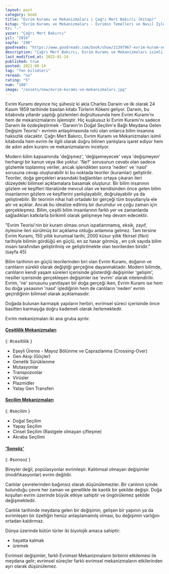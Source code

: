 ```yaml
---
layout: post
category: book
title: "Evrim Kuramı ve Mekanizmaları | Çağrı Mert Bakırcı (Kitap)"
kitap: "Evrim Kuramı ve Mekanizmaları - Evrimin Temelleri ve Nasıl İşlediği Üzerine"
tr: "-"
yazar: "Çağrı Mert Bakırcı"
yil: "2016"
sayfa: "296"
goodreads: "https://www.goodreads.com/book/show/21397967-evrim-kuram-ve-mekanizmalar"
description: "Çağrı Mert Bakırcı, Evrim Kuramı ve Mekanizmaları isimli kitabında hem evrim ile ilgili olarak doğru bilinen yanlışlara işaret ediyor hem de adım adım kuramı ve mekanizmalarını inceliyor."
last_modified_at: 2023-01-14
published: true
posted: 2021-08-14
tag: "fen bilimleri"
reread: "no"
rating: "5"
num: "188"
image: "/assets/new/evrim-kurami-ve-mekanizmalari.jpg"
---
```


Evrim Kuramı deyince hiç şühesiz ki akla Charles Darwin ve ilk olarak 24 Kasım 1859 tarihinde basılan kitabı Türlerin Kökeni geliyor. Darwin, bu kitabında yıllardır yaptığı gözlemleri doğrultusunda hem Evrim Kuramı'nı hem de mekanizmalarını işlemiştir. Hiç kuşkusuz ki Evrim Kuramı'nı sadece Darwin ile özdeşleştirmek -'Darwin'in Doğal Seçilim'e Bağlı Meydana Gelen Değişim Teorisi'- evrimin anlaşılmasında rolü olan onlarca bilim insanına haksızlık olacaktır. Çağrı Mert Bakırcı, Evrim Kuramı ve Mekanizmaları isimli kitabında hem evrim ile ilgili olarak doğru bilinen yanlışlara işaret ediyor hem de adım adım kuramı ve mekanizmalarını inceliyor.

Modern bilim kapsamında 'değişmez', 'değişemeyecek' veya 'değişmeyen' herhangi bir kanun veya ilke yoktur. 'Ne?' sorusunun cevabı olan sadece gözlemle toplanmış veriler, ancak işlendikten sonra 'neden' ve 'nasıl' sorusuna cevap oluşturabilir ki bu noktada teoriler (kuramlar) geliştirilir. Teoriler, doğa gerçekleri arasındaki bağlantıları ortaya çıkaran ileri düzeydeki bilimsel açıklamalara basamak oluşturur. Bir bilim insanının gözlem ve keşifleri literatürde mevcut olan ve kendisinden önce gelen bilim insanlarının gözlem ve keşiflerini yanlışlayabilir, doğrulayabilir ya da geliştirebilir. Bir teorinin nihai hali ortadaki bir gerçeği tüm boyutlarıyla ele alır ve açıklar. Ancak bu idealize edilmiş bir durumdur ve çoğu zaman için gerçekleşmez. Bilim, çeşitli bilim insanlarının farklı yer ve zamanlarda sağladıkları katkılarla birikimli olarak gelişmeye hep devam edecektir.

"Evrim Teorisi'nin bir kuram olması onun ispatlanmamış, eksik, zayıf, öylesine ileri sürülmüş bir açıklama olduğu anlamına gelmez. Tam tersine Evrim Kuramı, 150 yıllık kurumsal tarihi, 2000 küsur yıllık fikirsel (fikri) tarihiyle bilimin gördüğü en güçlü, en az hasar görmüş , en çok sayıda bilim insanı tarafından geliştirilmiş ve geliştirilmekte olan teorilerden biridir." (sayfa 45)

Bilim tarihinin en güçlü teorilerinden biri olan Evrim Kuramı, doğanın ve canlıların sürekli olarak değiştiği gerçeğine dayanmaktadır. Modern bilimde, canlıların kendi yaşam süreleri içerisinde gösterdiği değişimler 'gelişim', nesiller içerisinde gerçekleşen değişimler ise 'evrim' olarak nitelendirilir. Evrim, 'ne' sorusunu yanıtlayan bir doğa gerçeği iken, Evrim Kuramı ise hem bu doğa yasasının 'nasıl' işlediğinin hem de canlıların 'neden' evrim geçirdiğinin bilimsel olarak açıklamasıdır.

Doğada bulunan karmaşık yapıların herbiri, evrimsel süreci içerisinde önce basitten karmaşığa doğru kademeli olarak ilerlemektedir.

Evrim mekanizmaları iki ana gruba ayrılır.

#### [Çeşitlilik Mekanizmaları](#cesitlilik)

{: #cesitlilik }

- Eşeyli Üreme - Mayoz Bölünme ve Çaprazlanma (Crossing-Over)
- Gen Akışı (Göçler)
- Genetik Sürüklenme
- Mutasyonlar
- Transpozonlar
- Virüsler
- Plazmidler
- Yatay Gen Transferi

#### [Seçilim Mekanizmaları](#secilim)

{: #secilim }

- Doğal Seçilim
- Yapay Seçilim
- Cinsel Seçilim (Rastgele olmayan çifleşme)
- Akraba Seçilimi

#### ['Sonsöz'](#sonsoz)

{: #sonsoz }

Bireyler değil, popülasyonlar evrimleşir. Kalıtımsal olmayan değişimler (modıfıkasyonlar) evrim değildir.

Canlılar çevrelerinden bağımsız olarak düşünülemezler. Bir canlının içinde bulunduğu çevre her zaman ve genellikle de kaotik bir şekilde değişir. Doğa koşulları evrim üzerinde büyük etkiye sahiptir ve öngörülemez şekilde değişmektedir.

Canlılık tarihinde meydana gelen bir değişimin, gelişen bir yapının ya da evrimleşen bir özelliğin henüz anlaşılamamılş olması, bu değişimin varlığını ortadan kaldırmaz.

Dünya üzerinde bütün türler iki biyolojik amaca sahiptir:

- hayatta kalmak
- üremek

Evrimsel değişimler, farklı Evrimsel Mekanizmaların birbirini etkilemesi ile meydana gelir; evrimsel süreçler farklı evrimsel mekanizmaların etkilerinden ayrı olarak düşünülemez.
